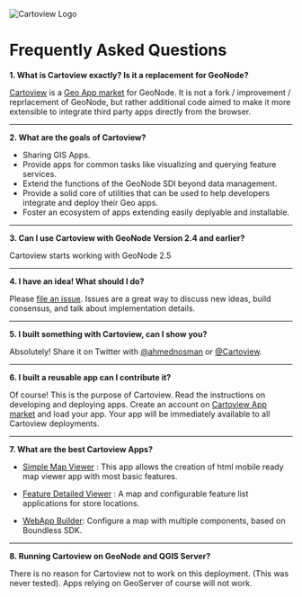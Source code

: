 ![Cartoview Logo](img/cartoview-logo.png)
# Frequently Asked Questions

**1. What is Cartoview exactly? Is it a replacement for GeoNode?**
    
[Cartoview](https://cartoview.net/) is a [Geo App market](https://appstore.cartoview.net/) for GeoNode. It is not a fork / improvement / reprlacement of GeoNode, but rather additional code aimed to make it more extensible to integrate third party apps directly from the browser.

***

**2. What are the goals of Cartoview?**

- Sharing GIS Apps.
- Provide apps for common tasks like visualizing and querying feature services.
- Extend the functions of the GeoNode SDI beyond data management.
- Provide a solid core of utilities that can be used to help developers integrate and deploy their Geo apps.
- Foster an ecosystem of apps extending easily deplyable and installable.

***

**3. Can I use Cartoview with GeoNode Version 2.4 and earlier?**

Cartoview starts working with GeoNode 2.5

***

**4. I have an idea! What should I do?**

Please [file an issue](https://github.com/cartologic/cartoview/issues/new). Issues are a great way to discuss new ideas, build consensus, and talk about implementation details.

***

**5. I built something with Cartoview, can I show you?**

Absolutely! Share it on Twitter with [@ahmednosman](https://twitter.com/ahmednosman) or [@Cartoview](https://twitter.com/CartoView).

***

**6. I built a reusable app can I contribute it?**

Of course! This is the purpose of Cartoview. Read the instructions on developing and deploying apps. Create an account on [Cartoview App market](https://appstore.cartoview.net/) and load your app. Your app will be immediately available to all Cartoview deployments.

***

**7. What are the best Cartoview Apps?**

- [Simple Map Viewer](https://appstore.cartoview.net/app/cartoview_map_viewer/) : This app allows the creation of html mobile ready map viewer app with most basic features.

- [Feature Detailed Viewer](https://appstore.cartoview.net/app/cartoview_feature_list/) : A map and configurable feature list applications for store locations.

- [WebApp Builder](https://appstore.cartoview.net/app/cartoview_webapp_builder/): Configure a map with multiple components, based on Boundless SDK.

***

**8. Running Cartoview on GeoNode and QGIS Server?**

There is no reason for Cartoview not to work on this deployment. (This was never tested). Apps relying on GeoServer of course will not work.
